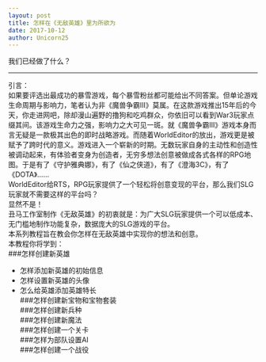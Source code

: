 ```yaml
---
layout: post
title: 怎样在《无敌英雄》里为所欲为
date: 2017-10-12
author: Unicorn25
---
```

  
我们已经做了什么？ 

---

引言：     
        如果要评选出最成功的暴雪游戏，每个暴雪粉丝都可能给出不同答案。但单论游戏生命周期与影响力，笔者认为非《魔兽争霸Ⅲ》莫属。在这款游戏推出15年后的今天，你走进网吧，除却漫山遍野的撸狗和吃鸡群众，你依旧可以看到War3玩家点缀其间。该游戏生命力之强，影响力之大可见一斑。就《魔兽争霸Ⅲ》游戏本身而言无疑是一款极其出色的即时战略游戏。而随着WorldEditor的放出，游戏更是被赋予了跨时代的意义。游戏进入一个崭新的时期。无数玩家自身的主动性和创造性被调动起来，有体验者变身为创造者，无穷多想法创意被做成各式各样的RPG地图。于是有了《守护雅典娜》，有了《仙之侠道》，有了《澄海3C》，有了《DOTA》......        
WorldEditor给RTS，RPG玩家提供了一个轻松将创意变现的平台，那么我们SLG玩家就不需要这样的平台吗？     
显然不是！     
丑马工作室制作《无敌英雄》的初衷就是：为广大SLG玩家提供一个可以低成本、无门槛地制作功能复杂，数据庞大的SLG游戏的平台。     
本系列教程旨在教会你怎样在无敌英雄中实现你的想法和创意。     
本教程你将学到：     
###怎样创建新英雄     
- 怎样添加新英雄的初始信息     
- 怎样设置新英雄的头像     
- 怎么给英雄添加英雄特长     
###怎样创建新宝物和宝物套装     
###怎样创建新兵种     
###怎样创建新魔法     
###怎样创建一个关卡     
###怎样为部队设置AI     
###怎样创建一个战役     